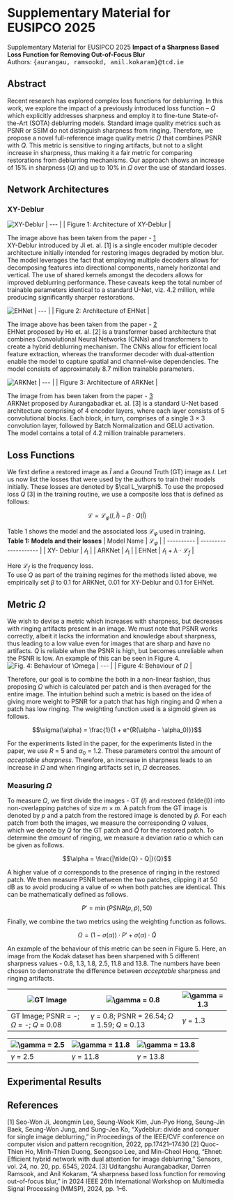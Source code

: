 # Supplementary Material for EUSIPCO 2025
Supplementary Material for EUSIPCO 2025
**Impact of a Sharpness Based Loss Function for Removing Out-of-Focus Blur** <br />
Authors: <samp>{aurangau, ramsookd, anil.kokaram}@tcd.ie</samp>

## Abstract
Recent research has explored complex loss functions for deblurring. In this work, we explore the impact of a previously introduced loss function – $Q$ which explicitly addresses sharpness and employ it to fine-tune State-of-the-Art (SOTA) deblurring models. Standard image quality metrics such as PSNR or SSIM do not distinguish sharpness from ringing. Therefore, we propose a novel full-reference image quality metric $\Omega$ that combines PSNR
with $Q$. This metric is sensitive to ringing artifacts, but not to a slight increase in sharpness, thus making it a fair metric for comparing restorations from deblurring mechanisms. Our approach shows an increase of 15% in sharpness ($Q$) and up to 10% in $\Omega$ over the use of standard losses.

## Network Architectures

### XY-Deblur
![XY-Deblur](Network_Architectures/XY_Deblur_arch.png)
| --- |
| Figure 1: Architecture of XY-Deblur |

The image above has been taken from the paper - [1](https://openaccess.thecvf.com/content/CVPR2022/papers/Ji_XYDeblur_Divide_and_Conquer_for_Single_Image_Deblurring_CVPR_2022_paper.pdf) <br>
XY-Deblur introduced by Ji et. al. [1] is a single encoder multiple decoder architecture initially intended for restoring images degraded by motion blur. The model leverages the fact that employing multiple decoders allows for decomposing features into directional components, namely horizontal and vertical. The use of shared kernels amongst the decoders allows for improved deblurring performance. These caveats keep the total number of trainable parameters identical to a standard U-Net, viz. 4.2 million, while producing significantly sharper restorations. 

![EHNet](Network_Architectures/EHNet.png)
| --- |
| Figure 2: Architecture of EHNet |

The image above has been taken from the paper - [2](https://www.mdpi.com/1424-8220/24/20/6545) <br>
EHNet proposed by Ho et. al. [2] is a transformer based architecture that combines Convolutional Neural Networks (CNNs) and transformers to create a hybrid deblurring mechanism. The CNNs allow for efficient local feature extraction, whereas the transformer decoder with dual-attention enable the model to capture spatial and channel-wise dependencies. The model consists of approximately 8.7 million trainable parameters.

![ARKNet](Network_Architectures/ARKNet_EUSIPCO.png)
| --- |
| Figure 3: Architecture of ARKNet |

The image from has been taken from the paper - [3](https://ieeexplore.ieee.org/abstract/document/10743912) <br>
ARKNet proposed by Aurangabadkar et. al. [3] is a standard U-Net based architecture comprising of 4 encoder layers, where each layer consists of 5 convolutional blocks. Each block, in turn, comprises of a single 3 × 3 convolution layer, followed by Batch Normalization and GELU activation. The model contains a total of 4.2 million trainable parameters.

## Loss Functions
We first define a restored image as $\tilde{I}$ and a Ground Truth (GT) image as $I$. Let us now list the losses that were used by the authors to train their models initially. These losses are denoted by $\cal L_\varphi$. To use the proposed loss $Q$ [3] in the training routine, we use a composite loss that is defined as follows:
```math
\mathcal{L} = \mathcal{L}_\varphi (I, \tilde{I}) - \beta \cdot Q(\tilde{I})
```
Table 1 shows the model and the associated loss $\mathcal{L}_\varphi$ used in training. <br>
**Table 1: Models and their losses**
| Model Name | $\mathcal{L}_\varphi$ |
| ---------- | -------------------- |
| XY- Deblur |    $\mathcal{l_1}$   |
| ARKNet     |    $\mathcal{l_1}$   |
| EHNet      | $\mathcal{l_1}$ + $\lambda$ $\cdot$ $\mathcal{L}_f$ |

Here $\mathcal{L}_f$ is the frequency loss. <br>
To use $Q$ as part of the training regimes for the methods listed above, we empirically set $\beta$ to 0.1 for ARKNet, 0.01 for XY-Deblur and 0.1 for EHNet. 

## Metric $\Omega$
We wish to devise a metric which increases with sharpness, but decreases with ringing artifacts present in an image. We must note that PSNR works correctly, albeit it lacks the information and knowledge about sharpness, thus leading to a low value even for images that are sharp and have no artifacts. $Q$ is reliable when the PSNR is high, but becomes unreliable when the PSNR is low. An example of this can be seen in Figure 4. 
![Fig. 4: Behaviour of $\Omega$](Omega_Plots/composite_Plot_upd.png)
| --- |
| Figure 4: Behaviour of $\Omega$ | 

Therefore, our goal is to combine the both in a non-linear fashion, thus proposing $\Omega$ which is calculated per patch and is then averaged for the entire image. The intuition behind such a metric is based on the idea of giving more weight to PSNR for a patch that has high ringing and $Q$ when a patch has low ringing. The weighting function used is a sigmoid given as follows.
```math
\sigma(\alpha)  = \frac{1}{1 + e^{R(\alpha - \alpha_0)}}
```

For the experiments listed in the paper, for the experiments listed in the paper, we use $R$ = 5 and $\alpha_0$ = 1.2. These parameters control the amount of _acceptable sharpness_. Therefore, an increase in sharpness leads to an increase in $\Omega$ and when ringing artifacts set in, $\Omega$ decreases. 

### Measuring $\Omega$
To measure $\Omega$, we first divide the images - GT ($I$) and restored (\tilde{I}) into non-overlapping patches of size $m \times m$. A patch from the GT image is denoted by $p$ and a patch from the restored image is denoted by $\tilde{p}$. For each patch from both the images, we measure the corresponding $Q$ values, which we denote by $Q$ for the GT patch and $\tilde{Q}$ for the restored patch. To determine the _amount_ of ringing, we measure a deviation ratio $\alpha$ which can be given as follows.
```math
\alpha = \frac{|\tilde{Q} - Q|}{Q}
```
A higher value of $\alpha$ corresponds to the presence of ringing in the restored patch. We then measure PSNR between the two patches, clipping it at 50 dB as to avoid producing a value of $\infty$ when both patches are identical. This can be mathematically defined as follows.
```math
P' = \min{(PSNR(p, \tilde{p}), 50)}
```
Finally, we combine the two metrics using the weighting function as follows.
```math
\Omega = (1 - \sigma(\alpha)) \cdot P' + \sigma(\alpha) \cdot \tilde{Q}
```
An example of the behaviour of this metric can be seen in Figure 5. Here, an image from the Kodak dataset has been sharpened with 5 different sharpness values - 0.8, 1.3, 1.8, 2.5, 11.8 and 13.8. The numbers have been chosen to demonstrate the difference between _acceptable_ sharpness and ringing artifacts. 

![GT Image](Ringing_Examples/GT.png) | ![$\gamma$ = 0.8](Ringing_Examples/sharp08.png) | ![$\gamma$ = 1.3](Ringing_Examples/sharp13.png) |
| --- | --- | --- |
| GT Image; PSNR = -; $\Omega$ = -; $Q$ = 0.08 | $\gamma$ = 0.8; PSNR = 26.54; $\Omega$ = 1.59; $Q$ = 0.13 | $\gamma$ = 1.3 |

![$\gamma$ = 2.5](Ringing_Examples/sharp25.png) | ![$\gamma$ = 11.8](Ringing_Examples/sharp118.png) | ![$\gamma$ = 13.8](Ringing_Examples/sharp138.png) |
| --- | --- | --- |
| $\gamma$ = 2.5 | $\gamma$ = 11.8 | $\gamma$ = 13.8 | 

## Experimental Results


## References
[1] Seo-Won Ji, Jeongmin Lee, Seung-Wook Kim, Jun-Pyo Hong, Seung-Jin Baek, Seung-Won Jung, and Sung-Jea Ko, “Xydeblur: divide and conquer for single image deblurring,” in Proceedings of the IEEE/CVF conference on computer vision and pattern recognition, 2022, pp.17421–17430
[2] Quoc-Thien Ho, Minh-Thien Duong, Seongsoo Lee, and Min-Cheol Hong, “Ehnet: Efficient hybrid network with dual attention for image deblurring,” Sensors, vol. 24, no. 20, pp. 6545, 2024.
[3] Uditangshu Aurangabadkar, Darren Ramsook, and Anil Kokaram, “A sharpness based loss function for removing out-of-focus blur,” in 2024 IEEE 26th International Workshop on Multimedia Signal Processing (MMSP), 2024, pp. 1–6.

